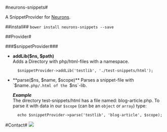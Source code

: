 #neurons-snippets#

A SnippetProvider for [Neurons](https://github.com/platdesign/Neurons).

##install##
`bower install neurons-snippets --save`

##Provider#

###$snippetProvider###

- **addLib($ns, $path)**	
Adds a Directory with php/html-files with a namespace.

		$snippetProvider->addLib('testlib', './test-snippets/html');

- **parse($ns, $name, $scope)**		
Parses a snippet-file with `$name`.php/.html of the `$ns`-lib.
		
	***Example***		
	The directory test-snippets/html has a file named: blog-article.php. To parse it with data in our `$scope` (can be an `object` or `array`) type:
		
		echo $snippetProvider->parse('testlib', 'blog-article', $scope);


#Contact#
![](http://www.bedit.de/test.svg?qwe=123)

